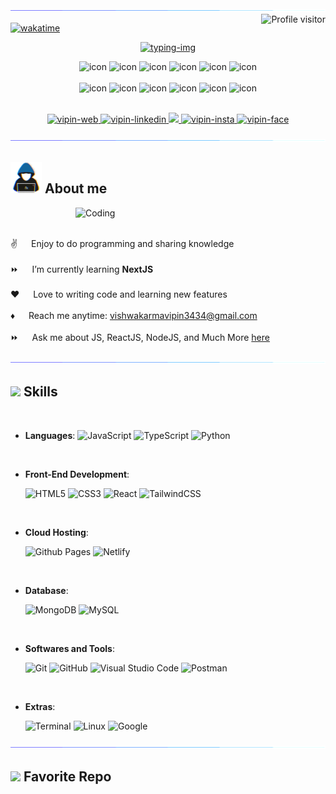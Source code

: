 <!--x axis divider-->
<img src="/assets/images/horizontal-divider-gradient.gif">

<a href="https://komarev.com/ghpvc/?username=vipinishere">
  <img align="right" src="https://komarev.com/ghpvc/?username=vipinishere&label=Visitors&color=0e75b6&style=flat" alt="Profile visitor" />
</a>

[![wakatime](https://wakatime.com/badge/user/eebb3dd8-d9b2-40de-9b88-6fd6cac99dbc.svg)](https://wakatime.com/@018e5113-10e9-48d7-9090-228e8343f06e)

<p align="center">
    <a href="https://github.com/DenverCoder1/readme-typing-svg">
      <img src="https://readme-typing-svg.herokuapp.com?font=Fira+Code&weight=500&size=22&duration=4000&pause=900&vCenter=true&multiline=true&random=false&width=340&height=200&lines=Hi..+I'm+Vipin+Vishwakarma.;Full-Stack+Web+Developer%2C;Web+Pantester%2C;BCA+Student%2C;Active+Learner%2FResearcher%2C;Love+to+learn+new+stuffs." alt="typing-img" />
  </a>
</p>

<div align="center">
  <img src="https://techstack-generator.vercel.app/python-icon.svg" alt="icon" width="50" height="50" />
  <img src="https://techstack-generator.vercel.app/nginx-icon.svg" alt="icon" width="50" height="50" />
  <img src="https://techstack-generator.vercel.app/redux-icon.svg" alt="icon" width="50" height="50" />
  <img src="https://techstack-generator.vercel.app/js-icon.svg" alt="icon"width="50" height="50" />
  <img src="https://techstack-generator.vercel.app/react-icon.svg" alt="icon" width="50" height="50" />
 <img src="https://techstack-generator.vercel.app/mysql-icon.svg" alt="icon" width="50" height="50" />
</div>
<br>
<div align="center">
  <img src="https://techstack-generator.vercel.app/docker-icon.svg" alt="icon" width="50" height="50" />
  <img src="https://techstack-generator.vercel.app/aws-icon.svg" alt="icon" width="50" height="50" />
  <img src="https://techstack-generator.vercel.app/github-icon.svg" alt="icon" width="50" height="50" />
  <img src="https://techstack-generator.vercel.app/prettier-icon.svg" alt="icon" width="50" height="50" />
  <img src="https://techstack-generator.vercel.app/restapi-icon.svg" alt="icon" width="50" height="50" />
  <img src="https://techstack-generator.vercel.app/graphql-icon.svg" alt="icon" width="50" height="50" />
</div>
<br>

<p align="center">
 <a href="https://vipinishere.github.io/Personal-Website" target="blank">
  <img src="https://img.shields.io/badge/Website-DC143C?style=for-the-badge&logo=medium&logoColor=white" alt="vipin-web" />
 </a>
 <a href="https://linkedin.com/in/vipinishere" target="_blank">
  <img src="https://img.shields.io/badge/LinkedIn-0077B5?style=for-the-badge&logo=linkedin&logoColor=white" alt="vipin-linkedin"/>
 </a>
 <a href="https://twitter.com/itsVipinkumar" target="_blank">
  <img src="https://img.shields.io/badge/Twitter-1DA1F2?style=for-the-badge&logo=twitter&logoColor=white" />
 </a>
 <a href="https://instagram.com/vipinvishwakarma27" target="_blank">
  <img src="https://img.shields.io/badge/Instagram-fe4164?style=for-the-badge&logo=instagram&logoColor=white" alt="vipin-insta" />
 </a> 
 <a href="https://facebook.com/vipinvishwakarma27" target="_blank">
  <img src="https://img.shields.io/badge/Facebook-20BEFF?&style=for-the-badge&logo=facebook&logoColor=white" alt="vipin-face"  />
  </a> 
</p>

<!--x axis divider-->
<img src="/assets/images/horizontal-divider-gradient.gif">

## <picture><img src="./assets/images/about_me.gif" width=50px></picture> **About me**

<img align="right" alt="Coding" width="400" src="https://user-images.githubusercontent.com/74038190/229223263-cf2e4b07-2615-4f87-9c38-e37600f8381a.gif">
<br><br>

✌️ &emsp; Enjoy to do programming and sharing knowledge <br/><br/>
⏩ &emsp; I’m currently learning **NextJS**<br/><br/>
❤️ &emsp; Love to writing code and learning new features<br/><br/>
♦️ &emsp; Reach me anytime: vishwakarmavipin3434@gmail.com<br/><br/>
⏩ &emsp; Ask me about JS, ReactJS, NodeJS, and Much More [here](https://github.com/vipinishere/vipinishere/issues)


<!--x axis divider-->
<img src="/assets/images/horizontal-divider-gradient.gif">

## <img src="https://media2.giphy.com/media/QssGEmpkyEOhBCb7e1/giphy.gif?cid=ecf05e47a0n3gi1bfqntqmob8g9aid1oyj2wr3ds3mg700bl&rid=giphy.gif" width ="25"><b> Skills</b>
<br>

<p align="center">

  - **Languages**:
      ![JavaScript](https://img.shields.io/badge/JavaScript%20-%23F7DF1E.svg?style=for-the-badge&logo=javascript&logoColor=black)
      ![TypeScript](https://img.shields.io/badge/typescript-%23007ACC.svg?style=for-the-badge&logo=typescript&logoColor=white)
      ![Python](https://img.shields.io/badge/Python%20-%2314354C.svg?style=for-the-badge&logo=python&logoColor=white)
<br>

  - **Front-End Development**:

     ![HTML5](https://img.shields.io/badge/HTML5%20-%23E34F26.svg?style=for-the-badge&logo=html5&logoColor=white)
     ![CSS3](https://img.shields.io/badge/CSS%20-%231572B6.svg?style=for-the-badge&logo=css3&logoColor=white)
     ![React](https://img.shields.io/badge/react-%2320232a.svg?style=for-the-badge&logo=react&logoColor=%2361DAFB)
     ![TailwindCSS](https://img.shields.io/badge/tailwindcss-%2338B2AC.svg?style=for-the-badge&logo=tailwind-css&logoColor=white)

<br>

- **Cloud Hosting**:

    ![Github Pages](https://img.shields.io/badge/GitHub%20Pages-%23327FC7.svg?style=for-the-badge&logo=github&logoColor=white)
    ![Netlify](https://img.shields.io/badge/netlify-%23000000.svg?style=for-the-badge&logo=netlify&logoColor=#00C7B7)
    
<br>

- **Database**:
  
    ![MongoDB](https://img.shields.io/badge/MongoDB-%234ea94b.svg?style=for-the-badge&logo=mongodb&logoColor=white)
    ![MySQL](https://img.shields.io/badge/mysql-4479A1.svg?style=for-the-badge&logo=mysql&logoColor=white)
    
<br>

- **Softwares and Tools**:

    ![Git](https://img.shields.io/badge/git-%23F05033.svg?style=for-the-badge&logo=git&logoColor=white)
    ![GitHub](https://img.shields.io/badge/github-%23121011.svg?style=for-the-badge&logo=github&logoColor=white)
    ![Visual Studio Code](https://img.shields.io/badge/Visual%20Studio%20Code-0078d7.svg?style=for-the-badge&logo=visual-studio-code&logoColor=white)
    ![Postman](https://img.shields.io/badge/Postman-FF6C37?style=for-the-badge&logo=postman&logoColor=white)
  
<br>

- **Extras**:
  
    ![Terminal](https://img.shields.io/badge/Terminal-%23054020?style=for-the-badge&logo=gnu-bash&logoColor=white)
    ![Linux](https://img.shields.io/badge/Linux-FCC624?style=for-the-badge&logo=linux&logoColor=black)
    ![Google](https://img.shields.io/badge/google-%234285F4.svg?style=for-the-badge&logo=google&logoColor=white)

</p>

<!--x axis divider-->
<img src="/assets/images/horizontal-divider-gradient.gif">

## <img src="https://lordicon.com/icons/wired/gradient/1331-repository.gif" width="35"><b> Favorite Repo </b>
<br>



